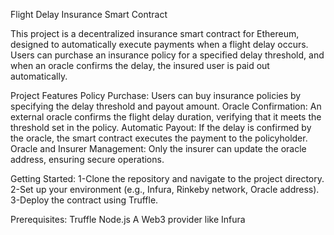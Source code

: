 Flight Delay Insurance Smart Contract

This project is a decentralized insurance smart contract for Ethereum, designed to automatically execute payments when a flight delay occurs. Users can purchase an insurance policy for a specified delay threshold, and when an oracle confirms the delay, the insured user is paid out automatically.

Project Features
Policy Purchase: Users can buy insurance policies by specifying the delay threshold and payout amount.
Oracle Confirmation: An external oracle confirms the flight delay duration, verifying that it meets the threshold set in the policy.
Automatic Payout: If the delay is confirmed by the oracle, the smart contract executes the payment to the policyholder.
Oracle and Insurer Management: Only the insurer can update the oracle address, ensuring secure operations.

Getting Started:
1-Clone the repository and navigate to the project directory.
2-Set up your environment (e.g., Infura, Rinkeby network, Oracle address).
3-Deploy the contract using Truffle.

Prerequisites:
Truffle
Node.js
A Web3 provider like Infura
